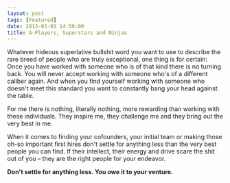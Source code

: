 ```yaml
---
layout: post
tags: [Featured]
date: 2013-03-01 14:59:00
title: A-Players, Superstars and Ninjas
---
```

Whatever hideous superlative bullshit word you want to use to describe the rare breed of people who are truly exceptional, one thing is for certain: Once you have worked with someone who is of that kind there is no turning back. You will never accept working with someone who's of a different caliber again. And when you find yourself working with someone who doesn't meet this standard you want to constantly bang your head against the table.

For me there is nothing, literally nothing, more rewarding than working with these individuals. They inspire me, they challenge me and they bring out the very best in me.

When it comes to finding your cofounders, your initial team or making those oh-so important first hires don't settle for anything less than the very best people you can find. If their intellect, their energy and drive scare the shit out of you – they are the right people for your endeavor.

**Don't settle for anything less. You owe it to your venture.**